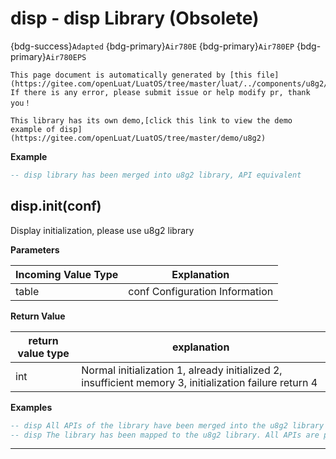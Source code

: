 # disp - disp Library (Obsolete)

{bdg-success}`Adapted` {bdg-primary}`Air780E` {bdg-primary}`Air780EP` {bdg-primary}`Air780EPS`

```{note}
This page document is automatically generated by [this file](https://gitee.com/openLuat/LuatOS/tree/master/luat/../components/u8g2/luat_lib_disp.c). If there is any error, please submit issue or help modify pr, thank you！
```

```{tip}
This library has its own demo,[click this link to view the demo example of disp](https://gitee.com/openLuat/LuatOS/tree/master/demo/u8g2)
```

**Example**

```lua
-- disp library has been merged into u8g2 library, API equivalent

```

## disp.init(conf)



Display initialization, please use u8g2 library

**Parameters**

|Incoming Value Type | Explanation|
|-|-|
|table|conf Configuration Information|

**Return Value**

|return value type | explanation|
|-|-|
|int|Normal initialization 1, already initialized 2, insufficient memory 3, initialization failure return 4|

**Examples**

```lua
-- disp All APIs of the library have been merged into the u8g2 library
-- disp The library has been mapped to the u8g2 library. All APIs are proxied to u8g2. Please refer to API

```

---

